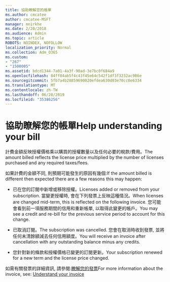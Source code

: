 ```yaml
---
title: 協助瞭解您的帳單
ms.author: cmcatee
author: cmcatee-MSFT
manager: mnirkhe
ms.date: 2/20/2018
ms.audience: Admin
ms.topic: article
ROBOTS: NOINDEX, NOFOLLOW
localization_priority: Normal
ms.collection: Adm_O365
ms.custom:
- "267"
- "1500005"
ms.assetid: bdcd1344-7a01-4a3f-90ad-3e7bc0f684a9
ms.openlocfilehash: 84ff84ab5f4c43f45e64c542f1df3f3232ac986e
ms.sourcegitcommit: 5fb7a4b28859690020efdea630d03e70cc0e6334
ms.translationtype: MT
ms.contentlocale: zh-TW
ms.lasthandoff: 06/28/2019
ms.locfileid: "35386256"
---
```

# <a name="help-understanding-your-bill"></a><span data-ttu-id="b2b1b-102">協助瞭解您的帳單</span><span class="sxs-lookup"><span data-stu-id="b2b1b-102">Help understanding your bill</span></span>

<span data-ttu-id="b2b1b-103">計費金額反映授權價格乘以購買的授權數量以及任何必要的稅款/費用。</span><span class="sxs-lookup"><span data-stu-id="b2b1b-103">The amount billed reflects the license price multiplied by the number of licenses purchased and any required taxes/fees.</span></span>
  
<span data-ttu-id="b2b1b-104">如果計費的金額不同, 則預期可能發生的原因有幾個:</span><span class="sxs-lookup"><span data-stu-id="b2b1b-104">If the amount billed is different then expected there are a few reasons this may happen:</span></span>
  
- <span data-ttu-id="b2b1b-105">已在您的訂閱中新增或移除授權。</span><span class="sxs-lookup"><span data-stu-id="b2b1b-105">Licenses added or removed from your subscription.</span></span> <span data-ttu-id="b2b1b-106">當變更授權時, 會在下列發票上反映這種情況。</span><span class="sxs-lookup"><span data-stu-id="b2b1b-106">When licenses are changed mid-term, this is reflected on the following invoice.</span></span> <span data-ttu-id="b2b1b-107">您可能會看到前一項服務期間的信用和重新帳單, 以取得此變更的帳戶。</span><span class="sxs-lookup"><span data-stu-id="b2b1b-107">You may see a credit and re-bill for the previous service period to account for this change.</span></span>

- <span data-ttu-id="b2b1b-108">已取消訂閱。</span><span class="sxs-lookup"><span data-stu-id="b2b1b-108">The subscription was cancelled.</span></span> <span data-ttu-id="b2b1b-109">您會在取消時收到發票, 並將任何未清餘額減去任何信用額度。</span><span class="sxs-lookup"><span data-stu-id="b2b1b-109">You will receive an invoice after cancellation with any outstanding balance minus any credits.</span></span>

- <span data-ttu-id="b2b1b-110">您針對新的條款和授權價格已變更的訂閱更新。</span><span class="sxs-lookup"><span data-stu-id="b2b1b-110">Your subscription renewed for a new term and the license price changed.</span></span>

<span data-ttu-id="b2b1b-111">如需有關發票的詳細資訊, 請參閱:[瞭解您的發票](https://support.office.com/article/0724b428-fb59-4962-8c37-6674166d7507)</span><span class="sxs-lookup"><span data-stu-id="b2b1b-111">For more information about the invoice, see: [Understand your invoice](https://support.office.com/article/0724b428-fb59-4962-8c37-6674166d7507)</span></span>
  